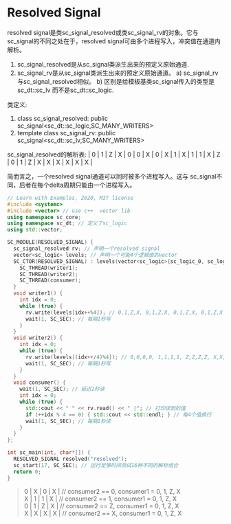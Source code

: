 # Resolved Signal

resolved signal是类sc_signal_resolved或类sc_signal_rv的对象。它与sc_signal的不同之处在于，resolved signal可由多个进程写入，冲突值在通道内解析。

  1. sc_signal_resolved是从sc_signal类派生出来的预定义原始通道.
  2. sc_signal_rv是从sc_signal类派生出来的预定义原始通道。
    a) sc_signal_rv与sc_signal_resolved相似。
    b) 区别是给模板基类sc_signal传入的类型是sc_dt::sc_lv<W> 而不是sc_dt::sc_logic.

类定义:

  1. class sc_signal_resolved: public sc_signal<sc_dt::sc_logic,SC_MANY_WRITERS>
  2. template <int W> class sc_signal_rv: public sc_signal<sc_dt::sc_lv<W>,SC_MANY_WRITERS>

sc_signal_resolved的解析表:
  | 0 | 1 | Z | X |
0 | 0 | X | 0 | X |
1 | X | 1 | 1 | X |
Z | 0 | 1 | Z | X |
X | X | X | X | X |

简而言之，一个resolved signal通道可以同时被多个进程写入。这与 sc_signal不同，后者在每个delta周期只能由一个进程写入。

```cpp
// Learn with Examples, 2020, MIT license
#include <systemc>
#include <vector> // use c++  vector lib
using namespace sc_core;
using namespace sc_dt; // 定义了sc_logic
using std::vector;

SC_MODULE(RESOLVED_SIGNAL) {
  sc_signal_resolved rv; // 声明一个resolved signal
  vector<sc_logic> levels; // 声明一个可能4个逻辑值的vector
  SC_CTOR(RESOLVED_SIGNAL) : levels(vector<sc_logic>{sc_logic_0, sc_logic_1, sc_logic_Z, sc_logic_X}){ // 初始化vector为4个逻辑值
    SC_THREAD(writer1);
    SC_THREAD(writer2);
    SC_THREAD(consumer);
  }
  void writer1() {
    int idx = 0;
    while (true) {
      rv.write(levels[idx++%4]); // 0,1,Z,X, 0,1,Z,X, 0,1,Z,X, 0,1,Z,X
      wait(1, SC_SEC); // 每隔1秒写
    }
  }
  void writer2() {
    int idx = 0;
    while (true) {
      rv.write(levels[(idx++/4)%4]); // 0,0,0,0, 1,1,1,1, Z,Z,Z,Z, X,X,X,X
      wait(1, SC_SEC); // 每隔1秒写
    }
  }
  void consumer() {
    wait(1, SC_SEC); // 延迟1秒读
    int idx = 0;
    while (true) {
      std::cout << " " << rv.read() << " |"; // 打印读到的值
      if (++idx % 4 == 0) { std::cout << std::endl; } // 每4个值换行
      wait(1, SC_SEC); // 每隔1秒读
    }
  }
};

int sc_main(int, char*[]) {
  RESOLVED_SIGNAL resolved("resolved");
  sc_start(17, SC_SEC); // 运行足够时间测试16种不同的解析组合
  return 0;
}
```

> 0 | X | 0 | X |  // consumer2 == 0, consumer1 = 0, 1, Z, X  
> X | 1 | 1 | X |  // consumer2 == 1, consumer1 = 0, 1, Z, X  
> 0 | 1 | Z | X |  // consumer2 == Z, consumer1 = 0, 1, Z, X  
> X | X | X | X |  // consumer2 == X, consumer1 = 0, 1, Z, X
